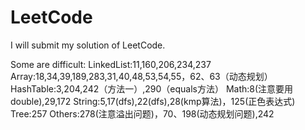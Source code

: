 # LeetCode

I will submit my solution of LeetCode.

Some  are difficult:
LinkedList:11,160,206,234,237
Array:18,34,39,189,283,31,40,48,53,54,55，62、63（动态规划）
HashTable:3,204,242（方法一）,290（equals方法）
Math:8(注意要用double),29,172
String:5,17(dfs),22(dfs),28(kmp算法)，125(正色表达式)
Tree:257
Others:278(注意溢出问题)，70、198(动态规划问题),242
